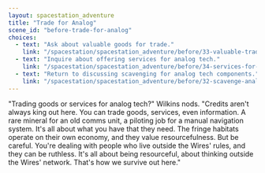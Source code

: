 ```yaml
---
layout: spacestation_adventure
title: "Trade for Analog"
scene_id: "before-trade-for-analog"
choices:
  - text: "Ask about valuable goods for trade."
    link: "/spacestation/spacestation_adventure/before/33-valuable-trade-goods"
  - text: "Inquire about offering services for analog tech."
    link: "/spacestation/spacestation_adventure/before/34-services-for-analog"
  - text: "Return to discussing scavenging for analog tech components."
    link: "/spacestation/spacestation_adventure/before/32-scavenge-analog-components"
---
```


"Trading goods or services for analog tech?" Wilkins nods. "Credits aren't always king out here. You can trade goods, services, even information. A rare mineral for an old comms unit, a piloting job for a manual navigation system. It's all about what you have that they need. The fringe habitats operate on their own economy, and they value resourcefulness. But be careful. You're dealing with people who live outside the Wires' rules, and they can be ruthless. It's all about being resourceful, about thinking outside the Wires' network. That's how we survive out here."
